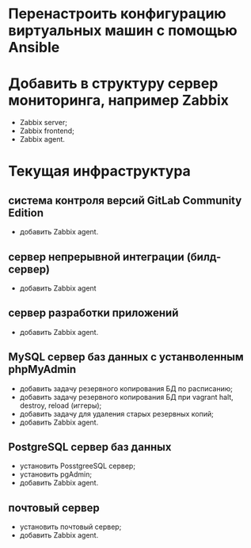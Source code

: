 
# Перенастроить конфигурацию виртуальных машин с помощью Ansible #

# Добавить в структуру сервер мониторинга, например Zabbix #

- Zabbix server;
- Zabbix frontend;
- Zabbix agent.

# Текущая инфраструктура #

## система контроля версий GitLab Community Edition ##

- добавить Zabbix agent.

## сервер непрерывной интеграции (билд-сервер) ##

- добавить Zabbix agent

## сервер разработки приложений ##

- добавить Zabbix agent.

## MySQL сервер баз данных с устанволенным phpMyAdmin #

- добавить задачу резервного копирования БД по расписанию;
- добавить задачу резервного копирования БД при vagrant halt, destroy, reload (иггеры);
- добавить задачу для удаления старых резервных копий;
- добавить Zabbix agent.

## PostgreSQL сервер баз данных ##

- установить PosstgreeSQL сервер;
- установить pgAdmin;
- добавить Zabbix agent.

## почтовый сервер ##

- установить почтовый сервер;
- добавить Zabbix agent.
